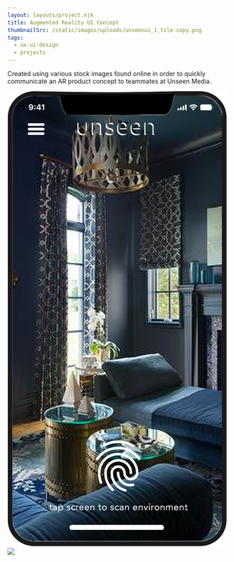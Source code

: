 ```yaml
---
layout: layouts/project.njk
title: Augmented Reality UI Concept
thumbnailSrc: /static/images/uploads/unseenui_1_tile-copy.png
tags:
  - ux-ui-design
  - projects
---
```

Created using various stock images found online in order to quickly communicate an AR product concept to teammates at Unseen Media.

<div class="frame">
<img src="/static/images/uploads/tabletopar_phone_interface.png" class="object-fit:contain"></img>
</div>

<div class="frame">
<img src="/static/images/uploads/tabletopar3.png"></img>
</div>
